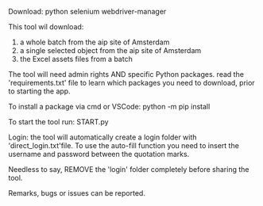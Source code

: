 Download:
python
selenium
webdriver-manager

This tool wil download:
1. a whole batch from the aip site of Amsterdam
2. a single selected object from the aip site of Amsterdam
3. the Excel assets files from a batch

The tool will need admin rights AND specific Python packages. 
read the 'requirements.txt' file to learn which packages you need to download,
prior to starting the app.

To install a package via cmd or VSCode:
python -m pip install <package name>

To start the tool run:
START.py

Login:
the tool will automatically create a login folder with 'direct_login.txt'file.
To use the auto-fill function you need to insert the username and password between the quotation marks.

Needless to say, REMOVE the 'login' folder completely before sharing the tool.

Remarks, bugs or issues can be reported.
